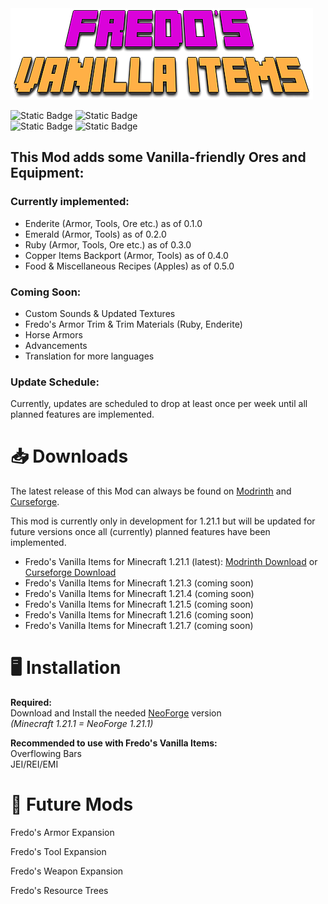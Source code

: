 
<img src="src/main/resources/FredosVanillaItems-Icon.png">

![Static Badge](https://img.shields.io/badge/NeoForge-grey?style=for-the-badge&label=MOD%20LOADER%3A&labelColor=yellow)
![Static Badge](https://img.shields.io/badge/1.21.1-grey?style=for-the-badge&label=MINECRAFT%20VERSION%3A&labelColor=yellow)  
![Static Badge](https://img.shields.io/badge/REQUIRED-grey?style=for-the-badge&label=SERVER%20SIDE%3A&labelColor=yellow)
![Static Badge](https://img.shields.io/badge/REQUIRED-grey?style=for-the-badge&label=CLIENT%20SIDE%3A&labelColor=yellow)

## This Mod adds some Vanilla-friendly Ores and Equipment:
### Currently implemented:

- Enderite (Armor, Tools, Ore etc.) as of 0.1.0  
- Emerald (Armor, Tools) as of 0.2.0  
- Ruby (Armor, Tools, Ore etc.) as of 0.3.0
- Copper Items Backport (Armor, Tools) as of 0.4.0
- Food & Miscellaneous Recipes (Apples) as of 0.5.0

### Coming Soon:

- Custom Sounds & Updated Textures  
- Fredo's Armor Trim & Trim Materials (Ruby, Enderite)  
- Horse Armors  
- Advancements  
- Translation for more languages


### Update Schedule:
Currently, updates are scheduled to drop at least
once per week until all planned features are implemented.


📥 Downloads
=======

The latest release of this Mod can always be found on
[Modrinth](https://modrinth.com/mod/fredos-vanilla-items) and [Curseforge](https://www.curseforge.com/minecraft/mc-mods/fredos-ores-armors-and-tools-neoforge).

This mod is currently only in development for 1.21.1 but will be updated for future versions once all (currently) planned features have been implemented.

- Fredo's Vanilla Items for Minecraft 1.21.1 (latest): [Modrinth Download](https://modrinth.com/mod/fredos-vanilla-items/version/0.5.0) or [Curseforge Download](https://www.curseforge.com/minecraft/mc-mods/fredos-ores-armors-and-tools-neoforge/files/6833608)  
- Fredo's Vanilla Items for Minecraft 1.21.3 (coming soon)
- Fredo's Vanilla Items for Minecraft 1.21.4 (coming soon)
- Fredo's Vanilla Items for Minecraft 1.21.5 (coming soon)
- Fredo's Vanilla Items for Minecraft 1.21.6 (coming soon)
- Fredo's Vanilla Items for Minecraft 1.21.7 (coming soon)

🖥️ Installation
============
**Required:**  
Download and Install the needed [NeoForge](https://neoforged.net) version  
_(Minecraft 1.21.1 = NeoForge 1.21.1)_

**Recommended to use with Fredo's Vanilla Items:**  
Overflowing Bars  
JEI/REI/EMI


📅 Future Mods
============

Fredo's Armor Expansion

Fredo's Tool Expansion

Fredo's Weapon Expansion

Fredo's Resource Trees